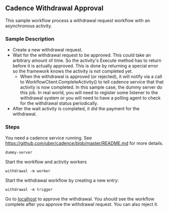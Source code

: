 ## Cadence Withdrawal Approval

This sample workflow process a withdrawal request workflow with an
asynchronous activity.

### Sample Description

- Create a new withdrawal request.
- Wait for the withdrawal request to be approved. This could take an arbitrary
amount of time. So the activity's Execute method has to return before it is
actually approved. This is done by returning a special error so the framework
knows the activity is not completed yet.
  - When the withdrawal is approved (or rejected), it will notify via a call
  to WorkflowClient.CompleteActivity() to tell cadence service that that
  activity is now completed. In this sample case, the dummy server do this
  job. In real world, you will need to register some listener to the
  withdrawal system or you will need to have a polling agent to check
  for the withdrawal status periodically.
- After the wait activity is completed, it did the payment for the withdrawal.

### Steps

You need a cadence service running. See https://github.com/uber/cadence/blob/master/README.md for more details.

```
dummy-server
```

Start the workflow and activity workers

```
withdrawal -m worker
```

Start the withdrawal workflow by creating a new entry:

```
withdrawal -m trigger
```

Go to [localhost](http://localhost:8080/list) to approve the withdrawal. You
should see the workflow complete after you approve the withdrawal request.
You can also reject it.


